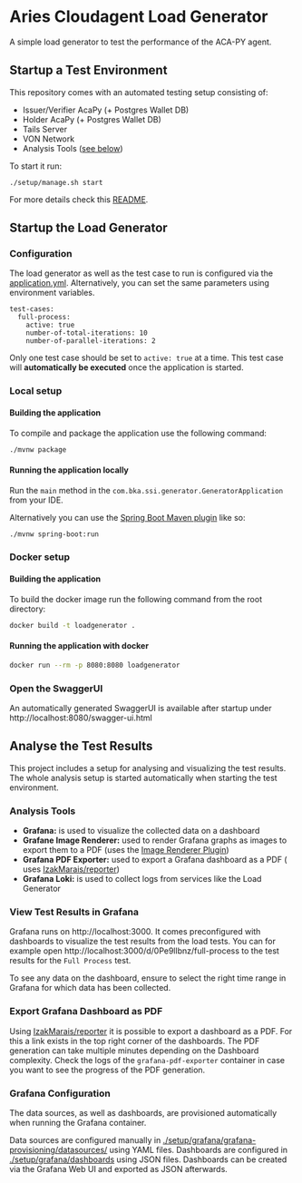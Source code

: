# Aries Cloudagent Load Generator

A simple load generator to test the performance of the ACA-PY agent.

## Startup a Test Environment

This repository comes with an automated testing setup consisting of:

- Issuer/Verifier AcaPy (+ Postgres Wallet DB)
- Holder AcaPy (+ Postgres Wallet DB)
- Tails Server
- VON Network
- Analysis Tools ([see below](#analysis-tools))

To start it run:

```
./setup/manage.sh start
```

For more details check this [README](./setup/README.md).

## Startup the Load Generator

### Configuration

The load generator as well as the test case to run is configured via the [application.yml](
./src/main/resources/application.yml). Alternatively, you can set the same parameters using environment variables.

```
test-cases:
  full-process:
    active: true
    number-of-total-iterations: 10
    number-of-parallel-iterations: 2
```

Only one test case should be set to `active: true` at a time. This test case will **automatically be executed** once the
application is started.

### Local setup

#### Building the application

To compile and package the application use the following command:

```sh
./mvnw package
```

#### Running the application locally

Run the `main` method in the `com.bka.ssi.generator.GeneratorApplication` from your
IDE.

Alternatively you can use
the [Spring Boot Maven plugin](https://docs.spring.io/spring-boot/docs/current/reference/html/build-tool-plugins-maven-plugin.html)
like so:

```sh
./mvnw spring-boot:run
```

### Docker setup

#### Building the application

To build the docker image run the following command from the root directory:

```sh
docker build -t loadgenerator .
```

#### Running the application with docker

```sh
docker run --rm -p 8080:8080 loadgenerator
```

### Open the SwaggerUI

An automatically generated SwaggerUI is available after startup under http://localhost:8080/swagger-ui.html

## Analyse the Test Results

This project includes a setup for analysing and visualizing the test results. The whole analysis setup is started
automatically when starting the test environment.

### Analysis Tools

- **Grafana:** is used to visualize the collected data on a dashboard
- **Grafane Image Renderer:** used to render Grafana graphs as images to export them to a PDF (uses
  the [Image Renderer Plugin](https://grafana.com/grafana/plugins/grafana-image-renderer/))
- **Grafana PDF Exporter:** used to export a Grafana dashboard as a PDF (
  uses [IzakMarais/reporter](https://github.com/IzakMarais/reporter))
- **Grafana Loki:** is used to collect logs from services like the Load Generator

### View Test Results in Grafana

Grafana runs on http://localhost:3000. It comes preconfigured with dashboards to visualize the test results from the
load tests. You can for example open http://localhost:3000/d/0Pe9llbnz/full-process to the test results for
the `Full Process` test.

To see any data on the dashboard, ensure to select the right time range in Grafana for which data has been collected.

### Export Grafana Dashboard as PDF

Using [IzakMarais/reporter](https://github.com/IzakMarais/reporter) it is possible to export a dashboard as a PDF. For
this a link exists in the top right corner of the dashboards. The PDF generation can take multiple minutes depending on
the Dashboard complexity. Check the logs of the `grafana-pdf-exporter` container in case you want to see the progress of
the PDF generation.

### Grafana Configuration

The data sources, as well as dashboards, are provisioned automatically when running the Grafana container.

Data sources are configured manually
in [./setup/grafana/grafana-provisioning/datasources/](./setup/grafana/grafana-provisioning/datasources/) using YAML
files. Dashboards are configured in [./setup/grafana/dashboards](./setup/grafana/dashboards) using JSON files.
Dashboards can be created via the Grafana Web UI and exported as JSON afterwards.



